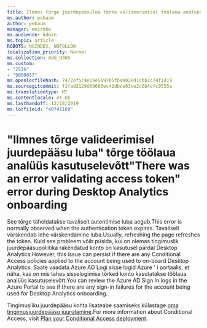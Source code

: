 ```yaml
---
title: Ilmnes tõrge juurdepääsuloa tõrke valideerimisel töölaua analüüs-pardalemineku ajal
ms.author: pebaum
author: pebaum
manager: mnirkhe
ms.audience: Admin
ms.topic: article
ROBOTS: NOINDEX, NOFOLLOW
localization_priority: Normal
ms.collection: Adm_O365
ms.custom:
- "2536"
- "9000657"
ms.openlocfilehash: 7472af5c4e19e5697b5fb4802ed1cbb2c74f1d19
ms.sourcegitcommit: f1fad2129d09660ec42dbce03ce2c6b4cfc9555a
ms.translationtype: MT
ms.contentlocale: et-EE
ms.lasthandoff: 12/18/2019
ms.locfileid: "40741160"
---
```

# <a name="there-was-an-error-validating-access-token-error-during-desktop-analytics-onboarding"></a><span data-ttu-id="6cad6-102">"Ilmnes tõrge valideerimisel juurdepääsu luba" tõrge töölaua analüüs kasutuselevõtt</span><span class="sxs-lookup"><span data-stu-id="6cad6-102">"There was an error validating access token" error during Desktop Analytics onboarding</span></span>

<span data-ttu-id="6cad6-103">See tõrge täheldatakse tavaliselt autentimise luba aegub.</span><span class="sxs-lookup"><span data-stu-id="6cad6-103">This error is normally observed when the authentication token expires.</span></span> <span data-ttu-id="6cad6-104">Tavaliselt värskendab lehe värskendamine luba.</span><span class="sxs-lookup"><span data-stu-id="6cad6-104">Usually, refreshing the page refreshes the token.</span></span> <span data-ttu-id="6cad6-105">Kuid see probleem võib püsida, kui on olemas tingimuslik juurdepääsupoliitika rakendatud konto on kasutusel pardal Desktop Analytics.</span><span class="sxs-lookup"><span data-stu-id="6cad6-105">However, this issue can persist if there are any Conditional Access policies applied to the account being used to on-board Desktop Analytics.</span></span> <span data-ttu-id="6cad6-106">Saate vaadata Azure AD Logi sisse logid Azure ' i portaalis, et näha, kas on mis tahes sisselogimise tõrked konto kasutatakse töölaua analüüs kasutuselevõtt.</span><span class="sxs-lookup"><span data-stu-id="6cad6-106">You can review the Azure AD Sign In logs in the Azure Portal to see if there are any sign-in failures for the account being used for Desktop Analytics onboarding.</span></span>

<span data-ttu-id="6cad6-107">Tingimusliku juurdepääsu kohta lisateabe saamiseks külastage [oma tingimusjuurdepääsu juurutamine](https://docs.microsoft.com/azure/active-directory/conditional-access/plan-conditional-access).</span><span class="sxs-lookup"><span data-stu-id="6cad6-107">For more information about Conditional Access, visit [Plan your Conditional Access deployment](https://docs.microsoft.com/azure/active-directory/conditional-access/plan-conditional-access).</span></span>